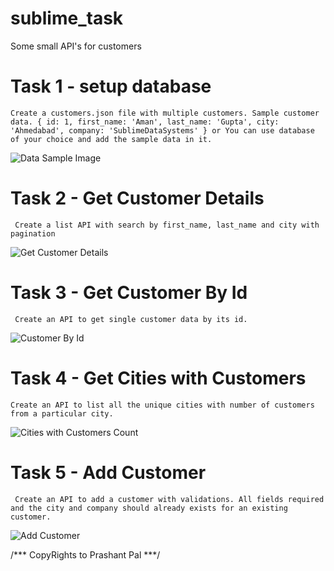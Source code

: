 # sublime_task
Some small API's for customers

# Task 1 - setup database
 ```Create a customers.json file with multiple customers. Sample customer data. { id: 1, first_name: 'Aman', last_name: 'Gupta', city: 'Ahmedabad', company: 'SublimeDataSystems' } or You can use database of your choice and add the sample data in it.```

![Data Sample Image](./Response-Images/Db.png)


# Task 2 - Get Customer Details
``` Create a list API with search by first_name, last_name and city with pagination```

![Get Customer Details](./Response-Images/getcustomer.png)

# Task 3 - Get Customer By Id
``` Create an API to get single customer data by its id.```

![Customer By Id](./Response-Images/getcustomerid.png)

# Task 4 - Get Cities with Customers
```Create an API to list all the unique cities with number of customers from a particular city. ```

![Cities with Customers Count](./Response-Images/cities.png)

# Task 5 - Add Customer
``` Create an API to add a customer with validations. All fields required and the city and company should already exists for an existing customer.```

![Add Customer](./Response-Images/addCustomer.png)

/*** CopyRights to Prashant Pal ***/ 
